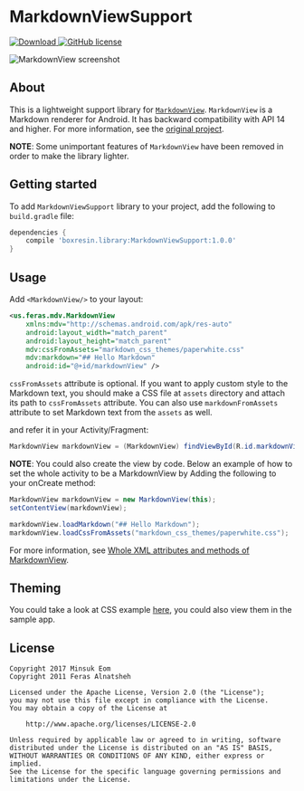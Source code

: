# MarkdownViewSupport

[![Download](https://api.bintray.com/packages/boxresin/maven/MarkdownViewSupport/images/download.svg) ](https://bintray.com/boxresin/maven/MarkdownViewSupport/_latestVersion)
[![GitHub license](https://img.shields.io/badge/license-Apache%202-blue.svg)](https://raw.githubusercontent.com/BoxResin/MarkdownViewSupport/master/LICENSE.txt)

![MarkdownView screenshot](https://cloud.githubusercontent.com/assets/13031505/25468471/09454dd6-2b51-11e7-91ad-dd3e02f27359.gif)

## About

This is a lightweight support library for [`MarkdownView`](https://github.com/falnatsheh/MarkdownView). `MarkdownView` is a Markdown renderer for Android. It has backward compatibility with API 14 and higher. For more information, see the [original project](https://github.com/falnatsheh/MarkdownView).

**NOTE**: Some unimportant features of `MarkdownView` have been removed in order to make the library lighter.

## Getting started

To add `MarkdownViewSupport` library to your project, add the following to `build.gradle` file:
```gradle
dependencies { 
    compile 'boxresin.library:MarkdownViewSupport:1.0.0'
}
```

## Usage

Add `<MarkdownView/>` to your layout: 

```xml
<us.feras.mdv.MarkdownView
    xmlns:mdv="http://schemas.android.com/apk/res-auto"
    android:layout_width="match_parent"
    android:layout_height="match_parent"
    mdv:cssFromAssets="markdown_css_themes/paperwhite.css"
    mdv:markdown="## Hello Markdown"
    android:id="@+id/markdownView" />
```
`cssFromAssets` attribute is optional. If you want to apply custom style to the Markdown text, you should make a CSS file at `assets` directory and attach its path to `cssFromAssets` attribute. You can also use `markdownFromAssets` attribute to set Markdown text from the `assets` as well.

and refer it in your Activity/Fragment:

```java
MarkdownView markdownView = (MarkdownView) findViewById(R.id.markdownView);
```
**NOTE**:
You could also create the view by code. Below an example of how to set the whole activity to be a MarkdownView by Adding the following to your onCreate method:

```java
MarkdownView markdownView = new MarkdownView(this);
setContentView(markdownView);

markdownView.loadMarkdown("## Hello Markdown");
markdownView.loadCssFromAssets("markdown_css_themes/paperwhite.css");
```

For more information, see [Whole XML attributes and methods of MarkdownView](https://github.com/BoxResin/MarkdownViewSupport/wiki/Whole-XML-attributes-and-methods-of-MarkdownView).

## Theming

You could take a look at CSS example [here](https://github.com/BoxResin/MarkdownViewSupport/wiki/Markdown-CSS-form), you could also view them in the sample app.

## License
```
Copyright 2017 Minsuk Eom
Copyright 2011 Feras Alnatsheh

Licensed under the Apache License, Version 2.0 (the "License");
you may not use this file except in compliance with the License.
You may obtain a copy of the License at

    http://www.apache.org/licenses/LICENSE-2.0

Unless required by applicable law or agreed to in writing, software
distributed under the License is distributed on an "AS IS" BASIS,
WITHOUT WARRANTIES OR CONDITIONS OF ANY KIND, either express or implied.
See the License for the specific language governing permissions and
limitations under the License.
```
